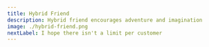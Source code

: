 ```yaml
---
title: Hybrid Friend
description: Hybrid friend encourages adventure and imagination
image: ./hybrid-friend.png
nextLabel: I hope there isn't a limit per customer
---
```

